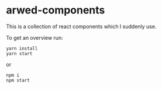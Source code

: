 # arwed-components

This is a collection of react components which I suddenly use.

To get an overview run:
```
yarn install
yarn start
```

or
```
npm i
npm start
```
